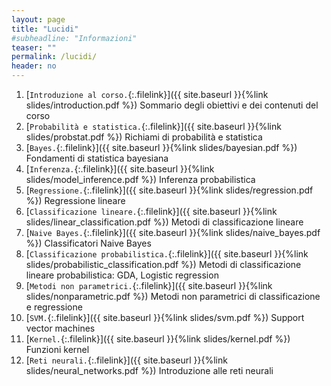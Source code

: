 ```yaml
---
layout: page
title: "Lucidi"
#subheadline: "Informazioni"
teaser: ""
permalink: /lucidi/
header: no
---
```



1. [`Introduzione al corso.`{:.filelink}]({{ site.baseurl }}{%link slides/introduction.pdf %}) Sommario degli obiettivi e dei contenuti del corso
1. [`Probabilità e statistica.`{:.filelink}]({{ site.baseurl }}{%link slides/probstat.pdf %}) Richiami di probabilità e statistica
1. [`Bayes.`{:.filelink}]({{ site.baseurl }}{%link slides/bayesian.pdf %}) Fondamenti di statistica bayesiana
1. [`Inferenza.`{:.filelink}]({{ site.baseurl }}{%link slides/model_inference.pdf %}) Inferenza probabilistica
1. [`Regressione.`{:.filelink}]({{ site.baseurl }}{%link slides/regression.pdf %}) Regressione lineare
1. [`Classificazione lineare.`{:.filelink}]({{ site.baseurl }}{%link slides/linear_classification.pdf %}) Metodi di classificazione lineare
1. [`Naive Bayes.`{:.filelink}]({{ site.baseurl }}{%link slides/naive_bayes.pdf %}) Classificatori Naive Bayes
1. [`Classificazione probabilistica.`{:.filelink}]({{ site.baseurl }}{%link slides/probabilistic_classification.pdf %}) Metodi di classificazione lineare probabilistica: GDA, Logistic regression
1. [`Metodi non parametrici.`{:.filelink}]({{ site.baseurl }}{%link slides/nonparametric.pdf %}) Metodi non parametrici di classificazione e regressione
1. [`SVM.`{:.filelink}]({{ site.baseurl }}{%link slides/svm.pdf %}) Support vector machines
1. [`Kernel.`{:.filelink}]({{ site.baseurl }}{%link slides/kernel.pdf %}) Funzioni kernel
1. [`Reti neurali.`{:.filelink}]({{ site.baseurl }}{%link slides/neural_networks.pdf %}) Introduzione alle reti neurali

